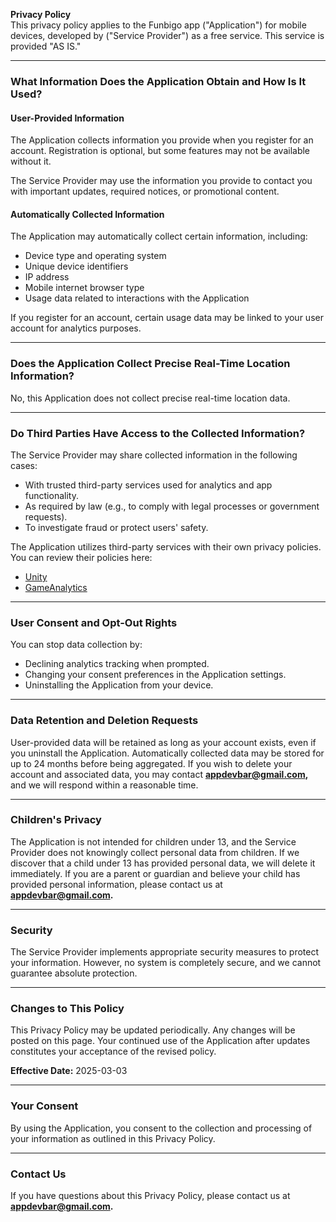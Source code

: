 ﻿**Privacy Policy**\
This privacy policy applies to the Funbigo app ("Application") for mobile devices, developed by ("Service Provider") as a free service. This service is provided "AS IS."

---

### **What Information Does the Application Obtain and How Is It Used?**

#### **User-Provided Information**

The Application collects information you provide when you register for an account. Registration is optional, but some features may not be available without it.

The Service Provider may use the information you provide to contact you with important updates, required notices, or promotional content.

#### **Automatically Collected Information**

The Application may automatically collect certain information, including:

- Device type and operating system
- Unique device identifiers
- IP address
- Mobile internet browser type
- Usage data related to interactions with the Application

If you register for an account, certain usage data may be linked to your user account for analytics purposes.

---

### **Does the Application Collect Precise Real-Time Location Information?**

No, this Application does not collect precise real-time location data.

---

### **Do Third Parties Have Access to the Collected Information?**

The Service Provider may share collected information in the following cases:

- With trusted third-party services used for analytics and app functionality.
- As required by law (e.g., to comply with legal processes or government requests).
- To investigate fraud or protect users' safety.

The Application utilizes third-party services with their own privacy policies. You can review their policies here:

- [Unity](https://unity.com/legal/privacy-policy)
- [GameAnalytics](https://gameanalytics.com/privacy/)

---

### **User Consent and Opt-Out Rights**

You can stop data collection by:

- Declining analytics tracking when prompted.
- Changing your consent preferences in the Application settings.
- Uninstalling the Application from your device.

---

### **Data Retention and Deletion Requests**

User-provided data will be retained as long as your account exists, even if you uninstall the Application. Automatically collected data may be stored for up to 24 months before being aggregated. If you wish to delete your account and associated data, you may contact **[appdevbar@gmail.com](mailto:appdevbar@gmail.com),** and we will respond within a reasonable time.

---

### **Children's Privacy**

The Application is not intended for children under 13, and the Service Provider does not knowingly collect personal data from children. If we discover that a child under 13 has provided personal data, we will delete it immediately. If you are a parent or guardian and believe your child has provided personal information, please contact us at **[appdevbar@gmail.com](mailto:appdevbar@gmail.com).**

---

### **Security**

The Service Provider implements appropriate security measures to protect your information. However, no system is completely secure, and we cannot guarantee absolute protection.

---

### **Changes to This Policy**

This Privacy Policy may be updated periodically. Any changes will be posted on this page. Your continued use of the Application after updates constitutes your acceptance of the revised policy.

**Effective Date:** 2025-03-03

---

### **Your Consent**

By using the Application, you consent to the collection and processing of your information as outlined in this Privacy Policy.

---

### **Contact Us**

If you have questions about this Privacy Policy, please contact us at **[appdevbar@gmail.com](mailto:appdevbar@gmail.com).**

